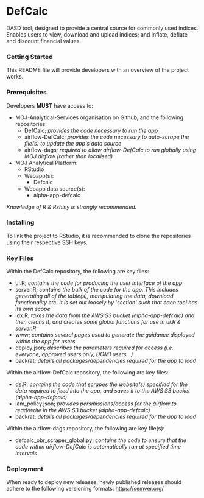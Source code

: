 # DefCalc
DASD tool, designed to provide a central source for commonly used indices.
Enables users to view, download and upload indices; and inflate, deflate and discount financial values.

### Getting Started
This README file will provide developers with an overview of the project works.

### Prerequisites
Developers **MUST** have access to:
* MOJ-Analytical-Services organisation on Github, and the following repositories:
  * DefCalc; _provides the code necessary to run the app_
  * airflow-DefCalc; _provides the code necessary to auto-scrape the file(s) to update the app's data source_
  * airflow-dags; _required to allow airflow-DefCalc to run globally using MOJ airflow (rather than localised)_
* MOJ Analytical Platform:
  * RStudio
  * Webapp(s):
    * Defcalc
  * Webapp data source(s):
    * alpha-app-defcalc
    
_Knowledge of R & Rshiny is strongly recommended._
    
### Installing
To link the project to RStudio, it is recommended to clone the repositories using their respective SSH keys.

### Key Files
Within the DefCalc repository, the following are key files:
* ui.R; _contains the code for producing the user interface of the app_
* server.R; _contains the bulk of the code for the app. This includes generating all of the table(s), manipulating the data, download functionality etc. It is set out loosely by 'section' such that each tool has its own scope_
* idx.R; _takes the data from the AWS S3 bucket (alpha-app-defcalc) and then cleans it, and creates some global functions for use in ui.R & server.R_
* www; _contains several pages used to generate the guidance displayed within the app for users_
* deploy.json; _describes the parameters required for access (i.e. everyone, approved users only, DOM1 users...)_
* packrat; _details all packages/dependencies required for the app to load_

Within the airflow-DefCalc repository, the following are key files:
* ds.R; _contains the code that scrapes the website(s) specified for the data required to feed into the app, and saves it to the AWS S3 bucket (alpha-app-defcalc)_
* iam_policy.json; _provides persmissions/access for the airflow to read/write in the AWS S3 bucket (alpha-app-defcalc)_
* packrat; _details all packages/dependencies required for the app to load_

Within the airflow-dags repository, the following are key file(s):
* defcalc_obr_scraper_global.py; _contains the code to ensure that the code within airflow-DefCalc is automatically ran at specified time intervals_

### Deployment
When ready to deploy new releases, newly published releases should adhere to the following versioning formats: https://semver.org/
